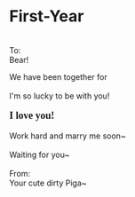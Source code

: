 # First-Year

<html xmlns="http://www.w3.org/1999/xhtml">
<head runat="server">
    <title></title>      
    <style type="text/css">
        .newStyle1 {
            font-family: Algerian;
        }
        .auto-style1 {
            font-family: "Bell MT";
            font-weight: bold;
            font-size: large;
        }
        </style>
</head>
    <meta http-equiv="Content-Type" content="text/html; charset=utf-8" />
    <title>倒计时</title>
    <link rel="stylesheet" href="style.css" />

<body>
     <form id="form2" runat="server">
            <br />
         To:<br />
            Bear!
         <br />
        <div>
            <asp:Label ID="Label1" runat="server" Text="Label"></asp:Label>
        </div>
    </form>
    <div class="time">We have been together for <span id="LeftTime"></span></div>
    <script>
    function FreshTime() {
        var endtime = new Date("2019/6/1"); //结束时间
        var nowtime = new Date(); //当前时间
        var lefttime = parseInt((nowtime.getTime() - endtime.getTime()) / 1000);
        d = parseInt(lefttime / 3600 / 24);
        h = parseInt((lefttime / 3600) % 24);
        m = parseInt((lefttime / 60) % 60);
        s = parseInt(lefttime % 60);
        document.getElementById("LeftTime").innerHTML = d + " days!<br />";
    }
    FreshTime()
    var sh;
    sh = setInterval(FreshTime, 1000);
    </script>     
            <br />
            I'm so lucky to be with you!<br />
            <br />
            <span class="auto-style1">I love you!</span><br class="auto-style1" />
            <br />
            Work hard and marry me soon~<br />
            <br />
            Waiting for you~<br />
    <br />
                    From: <br />
     Your cute dirty Piga~
           


</body>
</html>
